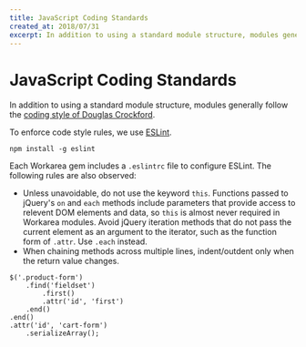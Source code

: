 ```yaml
---
title: JavaScript Coding Standards
created_at: 2018/07/31
excerpt: In addition to using a standard module structure, modules generally follow the coding style of Douglas Crockford.
---
```


# JavaScript Coding Standards

In addition to using a standard module structure, modules generally follow the [coding style of Douglas Crockford](http://javascript.crockford.com/code.html).

To enforce code style rules, we use [ESLint](http://eslint.org/).

```
npm install -g eslint
```

Each Workarea gem includes a `.eslintrc` file to configure ESLint. The following rules are also observed:

- Unless unavoidable, do not use the keyword `this`. Functions passed to jQuery's `on` and `each` methods include parameters that provide access to relevent DOM elements and data, so `this` is almost never required in Workarea modules. Avoid jQuery iteration methods that do not pass the current element as an argument to the iterator, such as the function form of `.attr`. Use `.each` instead.
- When chaining methods across multiple lines, indent/outdent only when the return value changes. 
```
$('.product-form')
    .find('fieldset')
        .first()
        .attr('id', 'first')
    .end()
.end()
.attr('id', 'cart-form')
    .serializeArray();
```

